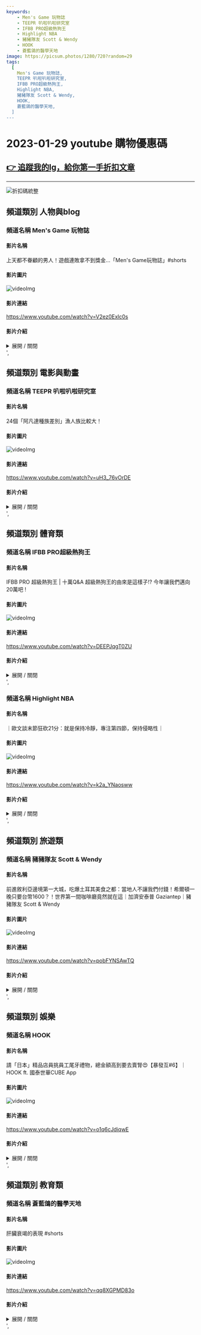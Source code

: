 ```yaml
---
keywords:
    - Men's Game 玩物誌
    - TEEPR 叭啦叭啦研究室
    - IFBB PRO超級熱狗王
    - Highlight NBA
    - 豬豬隊友 Scott & Wendy
    - HOOK
    - 蒼藍鴿的醫學天地
image: https://picsum.photos/1280/720?random=29
tags:
  [
    Men's Game 玩物誌,
    TEEPR 叭啦叭啦研究室,
    IFBB PRO超級熱狗王,
    Highlight NBA,
    豬豬隊友 Scott & Wendy,
    HOOK,
    蒼藍鴿的醫學天地,
  ]
---
```


# 2023-01-29 youtube 購物優惠碼
## [:point_right: 追蹤我的Ig，給你第一手折扣文章](https://www.instagram.com/__yeahpay/)
------
![折扣碼統整](https://picsum.photos/1280/720?random=29)


## 頻道類別 人物與blog
### 頻道名稱 Men's Game 玩物誌
#### 影片名稱
上天都不眷顧的男人！遊戲連敗拿不到獎金...「Men's Game玩物誌」#shorts
#### 影片圖片
![videoImg](https://i.ytimg.com/vi/V2ez0Exlc0s/maxresdefault.jpg)
#### 影片連結
https://www.youtube.com/watch?v=V2ez0Exlc0s
#### 影片介紹
<details>
<summary>展開 / 關閉</summary>
<p>成為這個頻道的會員並獲得獎勵：</p>
<p>https://www.youtube.com/channel/UCmPxUduEw4oLFvzidCaRuTg/join</p>
<p>更多影片歡迎參考我的頻道分類清單</p>
<p>雲南探險之旅        http://bit.ly/2PU7bdM</p>
<p>川西之旅 全集       http://bit.ly/2UkCX74</p>
<p>台 灣 人 行大陸     http://bit.ly/2KYvB2f</p>
<p>電    競    開  箱     http://bit.ly/2E6FZCM</p>
<p>型 男 養 成 日記    http://bit.ly/2McGr4o</p>
<p>Travel 旅遊系列     https://goo.gl/nTwvTK</p>
<p>English subtitles    http://bit.ly/2PCXYXb</p>
<p>在Men’s Game 官方商店</p>
<p>(台灣)  https://www.niceshop.me/pages/mens-game</p>
<p>買單記得要輸入折扣碼 MensGame95ever 指定商品可打95折</p>
<p>其它Men's Game影音平台</p>
<p>✩ 微博 -        http://www.weibo.com/5098991826 ( 官方 )</p>
<p>✩ Twitter       https://twitter.com/mensgametw ( 官方 )</p>
<p>✩ FaceBook https://www.facebook.com/mensgametw/  ( 官方 )</p>
<p>✩ Instagram  https://www.instagram.com/mensgametw/  ( 官方 )</p>
<p>✩ Men's Game 後花園  http://bit.ly/2NEKLfA</p>
<p>✩ Telegram  https://t.me/mensgametw (官方)</p>
<p>其它未寫到之上架平台皆非Men's Game官方直營或授權，Men's Game 於台灣及中國大陸皆申請註冊商標，所有合作相關事宜請與本工作室聯絡，如有侵權行為，Men's Game將提出法律途徑以保障權益。</p>
<p>✩ 如果您有信件需要寄送給我們請寄到以下收件地址</p>
<p>Men’s Game Studio 工作室 (郵件收發地址)</p>
<p>Email:  mensgametw@gmail.com</p>
<p>新北市新莊區中正路213號7樓 +886-2-25230234</p>
<p>7F., No. 213, Zhongzheng Rd., Xinzhuang Dist., New Taipei City, Taiwan (R.O.C.)</p>
'</details>',



## 頻道類別 電影與動畫
### 頻道名稱 TEEPR 叭啦叭啦研究室
#### 影片名稱
24個「阿凡達種族差別」漁人族比較大！
#### 影片圖片
![videoImg](https://i.ytimg.com/vi/uH3_76vOrDE/maxresdefault.jpg)
#### 影片連結
https://www.youtube.com/watch?v=uH3_76vOrDE
#### 影片介紹
<details>
<summary>展開 / 關閉</summary>
<p>超讚的VPN Surfshark連結來啦!👇👇👇</p>
<p>1.7折優惠碼「TEEPR」</p>
<p>SurfShark👉 https://surfshark.deals/TEEPR</p>
<p>#阿凡達 #阿凡達2  #阿凡達水之道  #Disney </p>
<p>🎥可以觀察漁人族身上的刺青，來判斷誰有在保衛家園喔！</p>
<p>🎥祖拉可以跟很多納美人連結，而且很有個性還會挑人</p>
<p>🎥漁人族有加入「瞬膜」的設計，可以充分的保護眼睛</p>
<p>自從看過他們的設定集之後就覺得</p>
<p>這部電影真的是不簡單</p>
<p>製作團隊他們是真的有去設計過的</p>
<p>就好像真實世界真的有這麼一個地方存在一樣</p>
<p>一起來看看！在看電影的時候不會注意到的小細節吧</p>
<p>--------------------------</p>
<p>FB @TEEPRVideo </p>
<p>IG @balabala_lab </p>
<p>Sherry Youtube頻道【  @holysherry   】https://reurl.cc/RdmkzG​​​ </p>
<p>雪莉個人IG💜@holy_sherry  </p>
<p>https://www.instagram.com/holy_sherry/</p>
<p>叭拉頻道IG💜@balabala_lab </p>
<p>https://www.instagram.com/balabala_lab/</p>
'</details>',



## 頻道類別 體育類
### 頻道名稱 IFBB PRO超級熱狗王
#### 影片名稱
IFBB PRO 超級熱狗王 | 十萬Q&A 超級熱狗王的由來是這樣子!? 今年讓我們邁向20萬吧 !
#### 影片圖片
![videoImg](https://i.ytimg.com/vi/DEEPJqgT0ZU/maxresdefault.jpg)
#### 影片連結
https://www.youtube.com/watch?v=DEEPJqgT0ZU
#### 影片介紹
<details>
<summary>展開 / 關閉</summary>
<p>(熱狗王折扣碼：hotdogking)</p>
<p>白色戀人</p>
<p>https://hotdogkingtw2021.shoplineapp.com/</p>
<p>👕 TEAMJOINED</p>
<p>https://www.teamjoined.com.tw/</p>
<p>💊守衛者 GUARD</p>
<p>https://www.gd.com.tw/</p>
<p>🥛 MARS戰神乳清</p>
<p>https://www.marstw.com/</p>
<p>💪🏽 VERSA GRIPPS神級三合一拉力帶</p>
<p>https://www.versagripps.tw/</p>
<p>鈿宗 POGO CBD</p>
<p>https://www.pogocbd.com/</p>
<p>訂閱頻道追超級熱狗王</p>
<p>https://ppt.cc/fQcd9x</p>
<p>追蹤超級熱狗王 fellow大小事</p>
<p> ► Facebook https://www.facebook.com/superJymJack/</p>
<p> ► Instagram https://www.instagram.com/ackj0301_ifbbpro/</p>
'</details>',




### 頻道名稱 Highlight NBA
#### 影片名稱
｜歐文談末節狂砍21分：就是保持冷靜，專注第四節，保持侵略性｜
#### 影片圖片
![videoImg](https://i.ytimg.com/vi/k2a_YNaosww/maxresdefault.jpg)
#### 影片連結
https://www.youtube.com/watch?v=k2a_YNaosww
#### 影片介紹
<details>
<summary>展開 / 關閉</summary>
<p>-成為這個頻道的會員並獲得獎勵：</p>
<p>https://www.youtube.com/channel/UC9r5SR5V8-YS4_I3T_0VezA/join</p>
<p>-歡迎大家到以下網站選購 ：https://SportzCases.com</p>
<p>-使用優惠代碼為：HighlightNBA</p>
<p>-謝謝大家觀看，按下訂閱已便觀看更多精彩影片。</p>
<p>-希望大家讚好短片。</p>
<p>-你們的支持是我的動力！</p>
<p>-以上影片只是剪輯用途。</p>
<p>-以下是我的FaceBook 專頁希望大家讚好：https://www.facebook.com/highlightnba/</p>
<p>以上影片如有侵權，請聯繫我們定必刪除</p>
'</details>',



## 頻道類別 旅遊類
### 頻道名稱 豬豬隊友 Scott & Wendy
#### 影片名稱
前進敘利亞邊境第一大城，吃爆土耳其美食之都：當地人不讓我們付錢！希爾頓一晚只要台幣1600？！世界第一間咖啡廳竟然就在這｜加濟安泰普 Gaziantep｜豬豬隊友 Scott & Wendy
#### 影片圖片
![videoImg](https://i.ytimg.com/vi/pobFYNSAwTQ/sddefault.jpg)
#### 影片連結
https://www.youtube.com/watch?v=pobFYNSAwTQ
#### 影片介紹
<details>
<summary>展開 / 關閉</summary>
<p>位處敘利亞邊境的土耳其南部大城 Gaziantep，可以說是土耳其的台南！不只保留了土耳其傳統小吃，更融合了敘利亞特色，在 2015 年被選為聯合國世界美食之都，我們當然要趁機爆吃一波！</p>
<p>1/25 發票開獎日，快下載超可愛、超多優惠的發票怪獸APP</p>
<p>不只可掃電子發票，還可掃傳統發票，超好掃！</p>
<p>不管發票有中沒���，都可以累積怪獸幣，讓你到商城抽好禮，有機會抽中iPhone 14</p>
<p>現在輸入邀請碼「PIGGY123」加入發票怪獸，可馬上拿100怪獸幣！</p>
<p>趕快來下載吧 👉🏻 https://lihi2.cc/ALeOH</p>
<p>@qmonsters </p>
<p>#發票怪獸 #發票對獎</p>
<p>🔔 加入我們，一起探險！</p>
<p>環遊世界｜YouTube｜https://reurl.cc/EO5zg</p>
<p>旅行日記｜Facebook｜https://www.facebook.com/piggyteammates/</p>
<p>即時動態｜Instagram｜https://www.instagram.com/piggyteammates/</p>
<p>自助攻略｜WordPress｜https://piggyteammates.com/</p>
<p>⚠️ 沒有經營優酷、土豆、BiliBili、西瓜視頻、小紅書，也未授權任何公司協助經營！</p>
<p>💌 寄信給我們：238990 樹林大同郵局第 38 號信箱</p>
<p>和我們分享你的旅行、你的生活、你的任何大事小事</p>
<p>💼 合作邀約：piggyteammates@capsuleinc.cc</p>
<p>🎵 Production Music by http://www.epidemicsound.com</p>
<p>影片音樂我們使用 epidemic sounds 月付 15USD 所有音樂、音效都可以無限使用，透過這個連結註冊享一個月的免費試用期（我們也可以獲得1個月免費）：https://www.epidemicsound.com/referral/ulowwt/</p>
<p>📷  我們的 360 相機</p>
<p>Insta360 ONE X2：https://reurl.cc/eEvZMM</p>
<p>Insta360 ONE R：https://reurl.cc/mL6NYW</p>
<p>#豬豬隊友 #ScottandWendy #PiggyTeammates</p>
'</details>',



## 頻道類別 娛樂
### 頻道名稱 HOOK
#### 影片名稱
請「日本」精品店員挑員工尾牙禮物，總金額高到要去賣腎😍【暴發互#6】｜HOOK ft. 國泰世華CUBE App
#### 影片圖片
![videoImg](https://i.ytimg.com/vi/o1q6cJdiqwE/maxresdefault.jpg)
#### 影片連結
https://www.youtube.com/watch?v=o1q6cJdiqwE
#### 影片介紹
<details>
<summary>展開 / 關閉</summary>
<p>2022真的是工作很多的一年，小幫手們都辛苦了</p>
<p>去年送了精品當尾牙禮物的我</p>
<p>今年當然不可能送回尾牙御三家😍</p>
<p>（而且自從去年送禮後小幫手都對我超有防備心，開口閉口就問我是不是在套話）</p>
<p>所以今年、直接把大家帶去日本！</p>
<p>讓大家以為沒有尾牙禮物！</p>
<p>殊不知我直接在日本買精品！</p>
<p>嗯嗯！</p>
<p>感謝「國泰世華銀行」陪我完成這個酷任務～♪</p>
<p>而且大台北地區外幣ATM真的很方便！</p>
<p>讓我能在半夜領日幣，快樂冠軍！</p>
<p>外幣換匯的資訊這邊看：</p>
<p>即日起至2023.06.30完成指定任務，可享每月CUBE App減碼優惠(美元-3.8分和日幣-0.15分各一次)，一起來當減碼富翁!!</p>
<p>詳細活動請查詢官網：https://www.cathaybk.com.tw/cathaybk/campaign/ebanking/mmbfxevent/</p>
<p>#國泰世華CUBEApp #本文係由國泰世華邀稿#謹慎理財信用至上</p>
<p>證券服務由國泰綜合證券提供，國泰世華CUBE App是由國泰世華銀行建置</p>
<p>謹慎理財信用無價</p>
<p>信用卡暨預借現金之各級別循環信用年利率為6.75％~15％（依本行信用評分制度定期評估，循環利率之基準日為104年9月1日）。</p>
<p>預借現金手續費：預借現金金額乘以3％加上新臺幣150元或美元5元，其他相關費用係依本行網站公告。</p>
<p>（國泰世華陪我度過了爸媽婚禮，現在又陪我度過工作室尾牙，下次陪我度過的會是我的婚禮嗎？不曉得）</p>
<p>合作邀約請洽：互可工作室</p>
<p>Email：info@hookuniverse.com.tw</p>
<p>Instagram：helloiamhook</p>
'</details>',



## 頻道類別 教育類
### 頻道名稱 蒼藍鴿的醫學天地
#### 影片名稱
肝臟衰竭的表現 #shorts
#### 影片圖片
![videoImg](https://i.ytimg.com/vi/qq8XGPMD83o/maxresdefault.jpg)
#### 影片連結
https://www.youtube.com/watch?v=qq8XGPMD83o
#### 影片介紹
<details>
<summary>展開 / 關閉</summary>
<p>蒼藍鴿精選作品及健康好物推薦▶ https://portaly.cc/bluepigeon</p>
<p>加入Youtube會員支持科普頻道▶ https://reurl.cc/j7lLdn</p>
<p>訂閱LBRY頻道以備不時之需▶ https://ppt.cc/fNJ2px</p>
<p>*蒼藍鴿使用的保健品牌「藥師健生活」:</p>
<p>輸入折扣碼「bluepig」享全品項9折優惠!</p>
<p>點我購買▶ https://www.phargoods.com/</p>
<p>#浪漫醫生金師傅 #韓劇 #金師傅 #電視劇 #醫療劇 #外科醫師 #手術 #肝臟衰竭 #肝炎 #B型肝炎 #C型肝炎 #肝癌 #黃疸 #肝病 #意識不清 #幻覺 #主動脈剝離 #高血壓</p>
<p>【蒼藍鴿的熱門影片】</p>
<p>關於『癌症』的真相！</p>
<p>► https://youtu.be/tYKIhSoBIrg</p>
<p>大胃王吃了這麼多為何不會胖？網路真相揭密！</p>
<p>► https://youtu.be/StGteShJaLM</p>
<p>為何早餐店奶茶是「地表最強瀉劑」？網路真相破解！</p>
<p>► https://youtu.be/B37Dek2u1lY</p>
<p>實測挑戰！你看得懂醫生寫的病歷嗎？</p>
<p>► https://youtu.be/mgxRuDbSV88</p>
<p>失眠淺眠怎麼辦？這幾招讓你一夜好眠！</p>
<p>► https://youtu.be/28fdCrV6EKo</p>
<p>念醫學系真的好嗎？一路上的心境歷程有什麼變化？</p>
<p>► https://youtu.be/a9z4YK1qH38</p>
<p>癌症新療法「免疫治療」有多貴？原理是什麼？</p>
<p>► https://youtu.be/TJduprv5uhQ</p>
<p>【追蹤蒼藍鴿】</p>
<p>FB粉專 ▶ https://www.facebook.com/bluepigeonnn/</p>
<p>Instagram ▶ https://www.instagram.com/bluepigeon0810/</p>
<p>Line Voom ▶ https://ppt.cc/fW8IVx</p>
<p>Tik Tok ▶ https://ppt.cc/fBehOx</p>
<p>歡迎蒞臨討論，別忘了按讚跟追蹤！影片也歡迎分享！</p>
<p>【關鍵字】</p>
<p>蒼藍鴿/醫師/醫生/醫學/醫學系/台大醫學系/健康/保健/工作細胞</p>
'</details>',